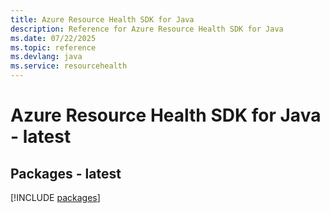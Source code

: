 ```yaml
---
title: Azure Resource Health SDK for Java
description: Reference for Azure Resource Health SDK for Java
ms.date: 07/22/2025
ms.topic: reference
ms.devlang: java
ms.service: resourcehealth
---
```

# Azure Resource Health SDK for Java - latest
## Packages - latest
[!INCLUDE [packages](resource-health-index.md)]